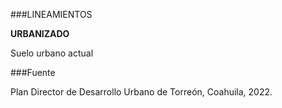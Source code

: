 
###LINEAMIENTOS

<b>URBANIZADO</b>

Suelo urbano actual

###Fuente

Plan Director de Desarrollo Urbano de Torreón, Coahuila, 2022.
